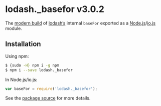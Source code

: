 # lodash._basefor v3.0.2

The [modern build](https://github.com/lodash/lodash/wiki/Build-Differences) of [lodash’s](https://lodash.com/) internal `baseFor` exported as a [Node.js](http://nodejs.org/)/[io.js](https://iojs.org/) module.

## Installation

Using npm:

```bash
$ {sudo -H} npm i -g npm
$ npm i --save lodash._basefor
```

In Node.js/io.js:

```js
var baseFor = require('lodash._basefor');
```

See the [package source](https://github.com/lodash/lodash/blob/3.0.2-npm-packages/lodash._basefor) for more details.
